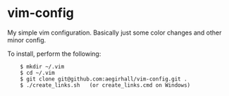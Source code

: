 # vim-config

My simple vim configuration.  Basically just some color changes and other minor config.

To install, perform the following:
```
    $ mkdir ~/.vim
    $ cd ~/.vim
    $ git clone git@github.com:aegirhall/vim-config.git .
    $ ./create_links.sh   (or create_links.cmd on Windows)
``` 
